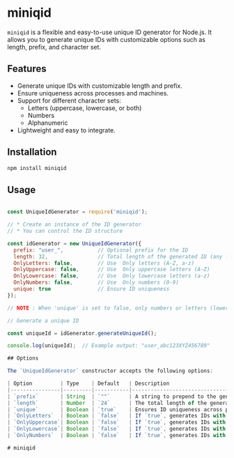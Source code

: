# miniqid

`miniqid` is a flexible and easy-to-use unique ID generator for Node.js. It allows you to generate unique IDs with customizable options such as length, prefix, and character set.

## Features

- Generate unique IDs with customizable length and prefix.
- Ensure uniqueness across processes and machines.
- Support for different character sets:
  - Letters (uppercase, lowercase, or both)
  - Numbers
  - Alphanumeric
- Lightweight and easy to integrate.

## Installation

```bash
npm install miniqid
```

## Usage

```javascript

const UniqueIdGenerator = require('miniqid');

// * Create an instance of the ID generator
// * You can control the ID structure

const idGenerator = new UniqueIdGenerator({
  prefix: "user_",           // Optional prefix for the ID
  length: 32,                // Total length of the generated ID (any length ex : 100 )
  OnlyLetters: false,        // Use  Only letters (A-Z, a-z)
  OnlyUppercase: false,      // Use  Only uppercase letters (A-Z)
  OnlyLowercase: false,      // Use  Only lowercase letters (a-z)
  OnlyNumbers: false,        // Use  Only numbers (0-9)
  unique: true               // Ensure ID uniqueness
});

// NOTE : When 'unique' is set to false, only numbers or letters (lowercase/uppercase) can be used!

// Generate a unique ID

const uniqueId = idGenerator.generateUniqueId();

console.log(uniqueId);  // Example output: "user_abc123XYZ456789"

## Options

The `UniqueIdGenerator` constructor accepts the following options:

| Option         | Type    | Default   | Description                                                                |
|----------------|---------|-----------|----------------------------------------------------------------------------|
| `prefix`       | String  | `""`      | A string to prepend to the generated ID. (Optional)                        |
| `length`       | Number  | `24`      | The total length of the generated ID , including the prefix (any length)   |
| `unique`       | Boolean | `true`    | Ensures ID uniqueness across processes and machines.                       |
| `OnlyLetters`  | Boolean | `false`   | If `true`, generates IDs with  Only letters (A-Z, a-z).                    |
| `OnlyUppercase`| Boolean | `false`   | If `true`, generates IDs with  Only uppercase letters (A-Z).               |
| `OnlyLowercase`| Boolean | `false`   | If `true`, generates IDs with  Only lowercase letters (a-z).               |
| `OnlyNumbers`  | Boolean | `false`   | If `true`, generates IDs with  Only numbers (0-9).                         |

#   m i n i q i d  
 
